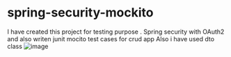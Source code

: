 # spring-security-mockito
I have created this project for testing purpose .
Spring security with OAuth2 and also writen junit mocito test cases for crud app
Also i have used dto class
![image](https://github.com/user-attachments/assets/2c95fcbd-e82d-4586-b5f1-5b4db76797f4)

